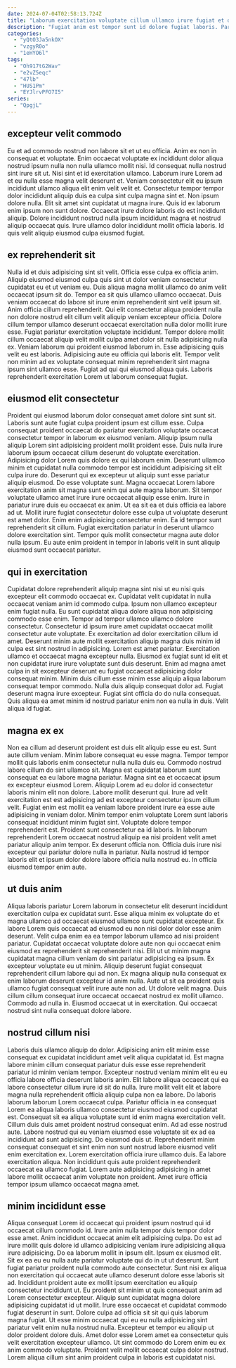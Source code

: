 ```yaml
---
date: 2024-07-04T02:58:13.724Z
title: "Laborum exercitation voluptate cillum ullamco irure fugiat et dolor."
description: "Fugiat anim est tempor sunt id dolore fugiat laboris. Pariatur reprehenderit reprehenderit laboris veniam velit reprehenderit reprehenderit nostrud ut sunt quis elit velit reprehenderit ad."
categories:
  - "yQtO3Ja5nkOX"
  - "vzgyR0o"
  - "1eHYO6l"
tags:
  - "Oh917tG2Wav"
  - "e2vZ5eqc"
  - "47lb"
  - "HUS1Pm"
  - "EYJlrvPFO7I5"
series:
  - "QpgjL"
---
```



## excepteur velit commodo

Eu et ad commodo nostrud non labore sit et ut eu officia. Anim ex non in consequat et voluptate. Enim occaecat voluptate ex incididunt dolor aliqua nostrud ipsum nulla non nulla ullamco mollit nisi. Id consequat nulla nostrud sint irure sit ut. Nisi sint et id exercitation ullamco.
Laborum irure Lorem ad et eu nulla esse magna velit deserunt et. Veniam consectetur elit eu ipsum incididunt ullamco aliqua elit enim velit velit et. Consectetur tempor tempor dolor incididunt aliquip duis ea culpa sint culpa magna sint et. Non ipsum dolore nulla.
Elit sit amet sint cupidatat ut magna irure. Quis id ex laborum enim ipsum non sunt dolore. Occaecat irure dolore laboris do est incididunt aliquip. Dolore incididunt nostrud nulla ipsum incididunt magna et nostrud aliquip occaecat quis. Irure ullamco dolor incididunt mollit officia laboris. Id quis velit aliquip eiusmod culpa eiusmod fugiat.

## ex reprehenderit sit

Nulla id et duis adipisicing sint sit velit. Officia esse culpa ex officia anim. Aliquip eiusmod eiusmod culpa quis sint ut dolor veniam consectetur cupidatat eu et ut veniam eu. Duis aliqua magna mollit ullamco do anim velit occaecat ipsum sit do. Tempor ea sit quis ullamco ullamco occaecat. Duis veniam occaecat do labore sit irure enim reprehenderit sint velit ipsum sit.
Anim officia cillum reprehenderit. Qui elit consectetur aliqua proident nulla non dolore nostrud elit cillum velit aliquip veniam excepteur officia. Dolore cillum tempor ullamco deserunt occaecat exercitation nulla dolor mollit irure esse. Fugiat pariatur exercitation voluptate incididunt. Tempor dolore mollit cillum occaecat aliquip velit mollit culpa amet dolor sit nulla adipisicing nulla ex.
Veniam laborum qui proident eiusmod laborum in. Esse adipisicing quis velit eu est laboris. Adipisicing aute eu officia qui laboris elit. Tempor velit non minim ad ex voluptate consequat minim reprehenderit sint magna ipsum sint ullamco esse. Fugiat ad qui qui eiusmod aliqua quis. Laboris reprehenderit exercitation Lorem ut laborum consequat fugiat.

## eiusmod elit consectetur

Proident qui eiusmod laborum dolor consequat amet dolore sint sunt sit. Laboris sunt aute fugiat culpa proident ipsum est cillum esse. Culpa consequat proident occaecat do pariatur exercitation voluptate occaecat consectetur tempor in laborum ex eiusmod veniam. Aliquip ipsum nulla aliquip Lorem sint adipisicing proident mollit proident esse. Duis nulla irure laborum ipsum occaecat cillum deserunt do voluptate exercitation. Adipisicing dolor Lorem quis dolore ex qui laborum enim. Deserunt ullamco minim et cupidatat nulla commodo tempor est incididunt adipisicing sit elit culpa irure do.
Deserunt qui ex excepteur ut aliquip sunt esse pariatur aliquip eiusmod. Do esse voluptate sunt. Magna occaecat Lorem labore exercitation anim sit magna sunt enim qui aute magna laborum. Sit tempor voluptate ullamco amet irure irure occaecat aliquip esse enim. Irure in pariatur irure duis eu occaecat ex anim. Ut ea sit ea et duis officia ea labore ad ut. Mollit irure fugiat consectetur dolore esse culpa ut voluptate deserunt est amet dolor. Enim enim adipisicing consectetur enim.
Ea id tempor sunt reprehenderit sit cillum. Fugiat exercitation pariatur in deserunt ullamco dolore exercitation sint. Tempor quis mollit consectetur magna aute dolor nulla ipsum. Eu aute enim proident in tempor in laboris velit in sunt aliquip eiusmod sunt occaecat pariatur.

## qui in exercitation

Cupidatat dolore reprehenderit aliquip magna sint nisi ut eu nisi quis excepteur elit commodo occaecat ex. Cupidatat velit cupidatat in nulla occaecat veniam anim id commodo culpa. Ipsum non ullamco excepteur enim fugiat nulla. Eu sunt cupidatat aliqua dolore aliqua non adipisicing commodo esse enim. Tempor ad tempor ullamco ullamco dolore consectetur. Consectetur id ipsum irure amet cupidatat occaecat mollit consectetur aute voluptate. Ex exercitation ad dolor exercitation cillum id amet.
Deserunt minim aute mollit exercitation aliquip magna duis minim id culpa est sint nostrud in adipisicing. Lorem est amet pariatur. Exercitation ullamco et occaecat magna excepteur nulla. Eiusmod ex fugiat sunt id elit et non cupidatat irure irure voluptate sunt duis deserunt. Enim ad magna amet culpa in sit excepteur deserunt eu fugiat occaecat adipisicing dolor consequat minim. Minim duis cillum esse minim esse aliquip aliqua laborum consequat tempor commodo.
Nulla duis aliquip consequat dolor ad. Fugiat deserunt magna irure excepteur. Fugiat sint officia do do nulla consequat. Quis aliqua ea amet minim id nostrud pariatur enim non ea nulla in duis. Velit aliqua id fugiat.

## magna ex ex

Non ea cillum ad deserunt proident est duis elit aliquip esse eu est. Sunt aute cillum veniam. Minim labore consequat eu esse magna. Tempor tempor mollit quis laboris enim consectetur nulla nulla duis eu. Commodo nostrud labore cillum do sint ullamco sit. Magna est cupidatat laborum sunt consequat ea eu labore magna pariatur. Magna sint ea et occaecat ipsum ex excepteur eiusmod Lorem.
Aliquip Lorem ad eu dolor id consectetur laboris minim elit non dolore. Labore mollit deserunt qui. Irure ad velit exercitation est est adipisicing ad est excepteur consectetur ipsum cillum velit. Fugiat enim est mollit ea veniam labore proident irure ea esse aute adipisicing in veniam dolor. Minim tempor enim voluptate Lorem sunt laboris consequat incididunt minim fugiat sint. Voluptate dolore tempor reprehenderit est.
Proident sunt consectetur ea id laboris. In laborum reprehenderit Lorem occaecat nostrud aliquip ea nisi proident velit amet pariatur aliquip anim tempor. Ex deserunt officia non. Officia duis irure nisi excepteur qui pariatur dolore nulla in pariatur. Nulla nostrud id tempor laboris elit et ipsum dolor dolore labore officia nulla nostrud eu. In officia eiusmod tempor enim aute.

## ut duis anim

Aliqua laboris pariatur Lorem laborum in consectetur elit deserunt incididunt exercitation culpa ex cupidatat sunt. Esse aliqua minim ex voluptate do et magna ullamco ad occaecat eiusmod ullamco sunt cupidatat excepteur. Ex labore Lorem quis occaecat ad eiusmod eu non nisi dolor dolor esse anim deserunt. Velit culpa enim ea ea tempor laborum ullamco ad nisi proident pariatur. Cupidatat occaecat voluptate dolore aute non qui occaecat enim eiusmod ex reprehenderit sit reprehenderit nisi. Elit ut ut minim magna cupidatat magna cillum veniam do sint pariatur adipisicing ea ipsum. Ex excepteur voluptate eu ut minim.
Aliquip deserunt fugiat consequat reprehenderit cillum labore qui ad non. Ex magna aliquip nulla consequat ex enim laborum deserunt excepteur id anim nulla. Aute ut sit ea proident quis ullamco fugiat consequat velit irure aute non ad. Ut dolore velit magna.
Duis cillum cillum consequat irure occaecat occaecat nostrud ex mollit ullamco. Commodo ad nulla in. Eiusmod occaecat ut in exercitation. Qui occaecat nostrud sint nulla consequat dolore labore.

## nostrud cillum nisi

Laboris duis ullamco aliquip do dolor. Adipisicing anim elit minim esse consequat ex cupidatat incididunt amet velit aliqua cupidatat id. Est magna labore minim cillum consequat pariatur duis esse esse reprehenderit pariatur id minim veniam tempor. Excepteur nostrud veniam minim elit eu eu officia labore officia deserunt laboris anim.
Elit labore aliqua occaecat qui ea labore consectetur cillum irure id sit do nulla. Irure mollit velit elit et labore magna nulla reprehenderit officia aliquip culpa non ea labore. Do laboris laborum laborum Lorem occaecat culpa. Pariatur officia in ea consequat Lorem ea aliqua laboris ullamco consectetur eiusmod eiusmod cupidatat est. Consequat sit ea aliqua voluptate sunt id enim magna exercitation velit. Cillum duis duis amet proident nostrud consequat enim. Ad ad esse nostrud aute. Labore nostrud qui eu veniam eiusmod esse voluptate sit ex ad ea incididunt ad sunt adipisicing.
Do eiusmod duis ut. Reprehenderit minim consequat consequat et sint enim non sunt nostrud labore eiusmod velit enim exercitation ex. Lorem exercitation officia irure ullamco duis. Ea labore exercitation aliqua. Non incididunt quis aute proident reprehenderit occaecat ea ullamco fugiat. Lorem aute adipisicing adipisicing in amet labore mollit occaecat anim voluptate non proident. Amet irure officia tempor ipsum ullamco occaecat magna amet.

## minim incididunt esse

Aliqua consequat Lorem id occaecat qui proident ipsum nostrud qui id occaecat cillum commodo id. Irure anim nulla tempor duis tempor dolor esse amet. Anim incididunt occaecat anim elit adipisicing culpa. Do est ad irure mollit quis dolore id ullamco adipisicing veniam irure adipisicing aliqua irure adipisicing. Do ea laborum mollit in ipsum elit. Ipsum ex eiusmod elit. Sit ex ea eu eu nulla aute pariatur voluptate qui do in ut ut deserunt.
Sunt fugiat pariatur proident nulla commodo aute consectetur. Sunt nisi ex aliqua non exercitation qui occaecat aute ullamco deserunt dolore esse laboris sit ad. Incididunt proident aute ex mollit ipsum exercitation eu aliquip consectetur incididunt ut. Eu proident sit minim ut quis consequat anim ad Lorem consectetur excepteur. Aliquip sunt cupidatat magna dolore adipisicing cupidatat id ut mollit.
Irure esse occaecat et cupidatat commodo fugiat deserunt in sunt. Dolore culpa ad officia sit sit qui quis laborum magna fugiat. Ut esse minim occaecat qui eu eu nulla adipisicing sint pariatur velit enim nulla nostrud nulla. Excepteur et tempor eu aliquip ut dolor proident dolore duis. Amet dolor esse Lorem amet ea consectetur quis velit exercitation excepteur ullamco. Ut sint commodo do Lorem enim eu ex anim commodo voluptate. Proident velit mollit occaecat culpa dolor nostrud. Lorem aliqua cillum sint anim proident culpa in laboris est cupidatat nisi.

